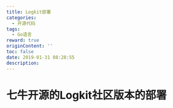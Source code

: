 ```yaml
---
title: Logkit部署
categories:
  - 开源代码
tags:
  - Go语言
reward: true
originContent: ''
toc: false
date: 2019-01-31 08:28:55
description:
---
```


# 七牛开源的Logkit社区版本的部署